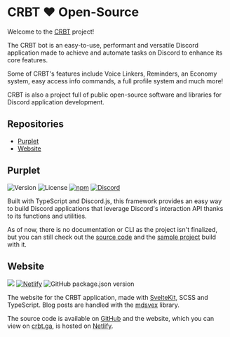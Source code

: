 # CRBT ❤️ Open-Source

Welcome to the [CRBT](https://crbt.ga) project!

The CRBT bot is an easy-to-use, performant and versatile Discord application made to achieve and automate tasks on Discord to enhance its core features.

Some of CRBT's features include Voice Linkers, Reminders, an Economy system, easy access info commands, a full profile system and much more!

CRBT is also a project full of public open-source software and libraries for Discord application development.

## Repositories

- [Purplet](#purplet)
- [Website](#website)

## Purplet

![Version](https://img.shields.io/npm/v/purplet?color=F27187&label=version) ![License](https://img.shields.io/github/license/CRBT-Team/Purplet?color=F27187) [![npm](https://img.shields.io/npm/dw/purplet?color=CB0000&logo=npm&logoColor=white)](https://npmjs.org/package/purplet) [![Discord](https://img.shields.io/discord/782584672298729473?color=5865F2&label=Discord&logo=discord&logoColor=white)](https://discord.gg/AvwhNtsgAC)

Built with TypeScript and Discord.js, this framework provides an easy way to build Discord applications that leverage Discord's interaction API thanks to its functions and utilities.

As of now, there is no documentation or CLI as the project isn't finalized, but you can still check out the [source code](https://github.com/CRBT-Team/Purplet) and the [sample project](https://github.com/CRBT-Team/Purplet/tree/main/sample) build with it.

## Website

[![](https://img.shields.io/badge/crbt.ga-View%20website-F27187)](https://crbt.ga) [![Netlify](https://img.shields.io/netlify/89d0a765-1a3c-460c-aed1-8638426e7e54?logo=netlify&logoColor=white)](https://app.netlify.com/sites/crbt/deploys) ![GitHub package.json version](https://img.shields.io/github/package-json/v/crbt-team/website?color=F27187&label=version)

The website for the CRBT application, made with [SvelteKit](https://kit.svelte.dev), SCSS and TypeScript. Blog posts are handled with the [mdsvex](https://mdsvex.com) library.

The source code is available on [GitHub](https://github.com/CRBT-Team/Website) and the website, which you can view on [crbt.ga](https://crbt.ga), is hosted on [Netlify](https://app.netlify.com/sites/crbt/deploys).
